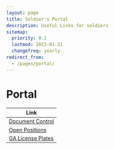 ```yaml
---
layout: page
title: Soldier's Portal
description: Useful Links for soldiers
sitemap:
  priority: 0.2
  lastmod: 2023-01-31
  changefreq: yearly
redirect_from:
  - /pages/portal/
---
```



# Portal

| Link |
|---|
|[Document Control](https://sites.google.com/gasdf.us/gsdfdocumentcontrol/home)|
| [Open Positions](https://docs.google.com/document/d/1y7LAQrMQUdXOCXZD24yXep3U3ZSvqf6OiuoG5R6kSZ0/edit?usp=sharing)
| [GA License Plates](https://docs.google.com/document/d/0Bzr2LXnXc6UpWWc4OU9vcmNLeGs/edit?usp=sharing&ouid=116033939342881164773&resourcekey=0-x4UxT0yLeaBpi9XVU0eJSw&rtpof=true&sd=true) | [![](/images/GSDF_Plate.jpg)](https://docs.google.com/document/d/0Bzr2LXnXc6UpWWc4OU9vcmNLeGs/edit?usp=sharing&ouid=116033939342881164773&resourcekey=0-x4UxT0yLeaBpi9XVU0eJSw&rtpof=true&sd=true) |
